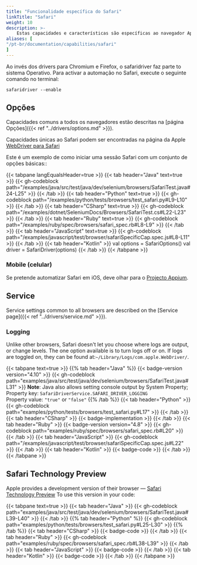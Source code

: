 ```yaml
---
title: "Funcionalidade específica do Safari"
linkTitle: "Safari"
weight: 10
description: >-
    Estas capacidades e características são específicas ao navegador Apple Safari.
aliases: [
"/pt-br/documentation/capabilities/safari"
]
---
```


Ao invés dos drivers para Chromium e Firefox, o safaridriver faz parte to sistema Operativo.
Para activar a automação no Safari, execute o seguinte comando no terminal:

```shell
safaridriver --enable
```

## Opções

Capacidades comuns a todos os navegadores estão descritas na [página Opções]({{< ref "../drivers/options.md" >}}).

Capacidades únicas ao Safari podem ser encontradas na página da Apple [WebDriver para Safari](https://developer.apple.com/documentation/webkit/about_webdriver_for_safari#2957227)

Este é um exemplo de como iniciar uma sessão Safari com um conjunto de opções básicas::

{{< tabpane langEqualsHeader=true >}}
{{< tab header="Java" text=true >}}
{{< gh-codeblock path="/examples/java/src/test/java/dev/selenium/browsers/SafariTest.java#24-L25" >}}
{{< /tab >}}
{{< tab header="Python" text=true >}}
{{< gh-codeblock path="/examples/python/tests/browsers/test_safari.py#L9-L10" >}}
{{< /tab >}}
{{< tab header="CSharp" text=true >}}
{{< gh-codeblock path="/examples/dotnet/SeleniumDocs/Browsers/SafariTest.cs#L22-L23" >}}
{{< /tab >}}
{{< tab header="Ruby" text=true >}}
{{< gh-codeblock path="/examples/ruby/spec/browsers/safari_spec.rb#L8-L9" >}}
{{< /tab >}}
{{< tab header="JavaScript" text=true >}}
{{< gh-codeblock path="/examples/javascript/test/browser/safariSpecificCap.spec.js#L8-L11" >}}
{{< /tab >}}
{{< tab header="Kotlin" >}}
val options = SafariOptions()
val driver = SafariDriver(options)
{{< /tab >}}
{{< /tabpane >}}

### Mobile (celular)
Se pretende automatizar Safari em iOS, deve olhar para o [Projecto Appium](//appium.io/).


## Service

Service settings common to all browsers are described on the [Service page]({{< ref "../drivers/service.md" >}}).

### Logging

Unlike other browsers, Safari doesn't let you choose where logs are output, or change levels. The one option
available is to turn logs off or on. If logs are toggled on, they can be found at:`~/Library/Logs/com.apple.WebDriver/`.

{{< tabpane text=true >}}
{{% tab header="Java" %}}
{{< badge-version version="4.10" >}}
{{< gh-codeblock path="examples/java/src/test/java/dev/selenium/browsers/SafariTest.java#L31" >}}
**Note**: Java also allows setting console output by System Property;\
Property key: `SafariDriverService.SAFARI_DRIVER_LOGGING`\
Property value: `"true"` or `"false"`
{{% /tab %}}
{{< tab header="Python" >}}
{{< gh-codeblock path="examples/python/tests/browsers/test_safari.py#L17" >}}
{{< /tab >}}
{{< tab header="CSharp" >}}
{{< badge-implementation >}}
{{< /tab >}}
{{< tab header="Ruby" >}}
{{< badge-version version="4.8" >}}
{{< gh-codeblock path="examples/ruby/spec/browsers/safari_spec.rb#L20" >}}
{{< /tab >}}
{{< tab header="JavaScript" >}}
{{< gh-codeblock path="/examples/javascript/test/browser/safariSpecificCap.spec.js#L22" >}}
{{< /tab >}}
{{< tab header="Kotlin" >}}
{{< badge-code >}}
{{< /tab >}}
{{< /tabpane >}}


## Safari Technology Preview

Apple provides a development version of their browser — [Safari Technology Preview](https://developer.apple.com/safari/technology-preview/)
To use this version in your code:

{{< tabpane text=true >}}
{{< tab header="Java" >}}
{{< gh-codeblock path="examples/java/src/test/java/dev/selenium/browsers/SafariTest.java#L39-L40" >}}
{{< /tab >}}
{{% tab header="Python" %}}
{{< gh-codeblock path="examples/python/tests/browsers/test_safari.py#L25-L30" >}}
{{% /tab %}}
{{< tab header="CSharp" >}}
{{< badge-code >}}
{{< /tab >}}
{{< tab header="Ruby" >}}
{{< gh-codeblock path="examples/ruby/spec/browsers/safari_spec.rb#L38-L39" >}}
{{< /tab >}}
{{< tab header="JavaScript" >}}
{{< badge-code >}}
{{< /tab >}}
{{< tab header="Kotlin" >}}
{{< badge-code >}}
{{< /tab >}}
{{< /tabpane >}}
